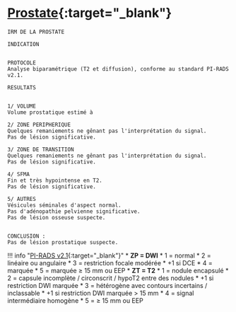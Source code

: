 # [Prostate](https://www.pcih.fr/portal/pst_selectapp.php){:target="_blank"}

```
IRM DE LA PROSTATE

INDICATION


PROTOCOLE
Analyse biparamétrique (T2 et diffusion), conforme au standard PI-RADS v2.1.

RESULTATS


1/ VOLUME
Volume prostatique estimé à 

2/ ZONE PERIPHERIQUE
Quelques remaniements ne gênant pas l'interprétation du signal. 
Pas de lésion significative.

3/ ZONE DE TRANSITION
Quelques remaniements ne gênant pas l'interprétation du signal. 
Pas de lésion significative.

4/ SFMA
Fin et très hypointense en T2. 
Pas de lésion significative.

5/ AUTRES
Vésicules séminales d'aspect normal.
Pas d'adénopathie pelvienne significative.
Pas de lésion osseuse suspecte.


CONCLUSION : 
Pas de lésion prostatique suspecte.
```

!!! info "[PI-RADS v2.1](https://radiologyassistant.nl/abdomen/prostate/prostate-cancer-pi-rads-v2-1){:target="_blank"}"
    * **ZP = DWI**
        * 1 = normal
        * 2 = linéaire ou angulaire
        * 3 = restriction focale modérée
            * +1 si DCE
        * 4 = marquée
        * 5 = marquée ≥ 15 mm ou EEP
    * **ZT = T2**
        * 1 = nodule encapsulé
        * 2 = capsule incomplète / circonscrit / hypoT2 entre des nodules
            * +1 si restriction DWI marquée
        * 3 = hétérogène avec contours incertains / inclassable
            * +1 si restriction DWI marquée > 15 mm
        * 4 = signal intermédiaire homogène
        * 5 = ≥ 15 mm ou EEP
